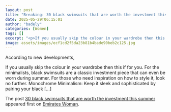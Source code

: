 ```yaml
---
layout: post
title: "Breaking: 30 black swimsuits that are worth the investment this summer"
date: 2025-05-29T06:15:01
author: "badely"
categories: [Women]
tags: []
excerpt: "<p>If you usually skip the colour in your wardrobe then this if for you. For the minimalists, black swimsuits are a classic investment piece that can "
image: assets/images/ecf1cd2f5da23b81b4bade90beb2c125.jpg
---
```


According to new developments, <p>If you usually skip the colour in your wardrobe then this if for you. For the minimalists, black swimsuits are a classic investment piece that can even be worn during summer. For those who need inspiration on how to style it, look no further. Monochrome Minimalism: Keep it sleek and sophisticated by pairing your black [&#8230;]</p>
<p>The post <a href="https://emirateswoman.com/30-black-swimsuits-that-are-worth-the-investment-this-summer/" rel="nofollow">30 black swimsuits that are worth the investment this summer</a> appeared first on <a href="https://emirateswoman.com" rel="nofollow">Emirates Woman</a>.</p>

